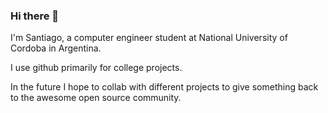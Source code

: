 ### Hi there 👋

I'm Santiago, a computer engineer student at National University of Cordoba in Argentina.

I use github primarily for college projects.

In the future I hope to collab with different projects to give something back to the awesome open source community.

<!--
**Ingsantirodriguez/Ingsantirodriguez** is a ✨ _special_ ✨ repository because its `README.md` (this file) appears on your GitHub profile.

Here are some ideas to get you started:

- 🔭 I’m currently working on ...
- 🌱 I’m currently learning ...
- 👯 I’m looking to collaborate on ...
- 🤔 I’m looking for help with ...
- 💬 Ask me about ...
- 📫 How to reach me: ...
- 😄 Pronouns: ...
- ⚡ Fun fact: ...
-->

